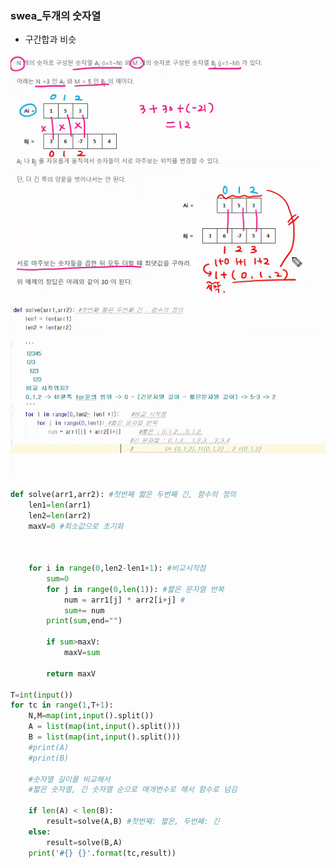 ### swea_두개의 숫자열

- 구간합과 비슷





![]()![image-20200831193116249](0831_swea_보충.assets/image-20200831193116249.png)



![]()![image-20200831195319974](0831_swea_보충.assets/image-20200831195319974.png)

```python
def solve(arr1,arr2): #첫번째 짧은 두번째 긴, 함수의 정의
    len1=len(arr1)
    len2=len(arr2)
    maxV=0 #최소값으로 초기화

    
    
    for i in range(0,len2-len1+1): #비교시작점
        sum=0
        for j in range(0,len(1)): #짧은 문자열 반복
            num = arr1[j] * arr2[i+j] #
            sum+= num
        print(sum,end="")
        
        if sum>maxV:
            maxV=sum
        
        return maxV

T=int(input())
for tc in range(1,T+1):
    N,M=map(int,input().split())
    A = list(map(int,input().split()))
    B = list(map(int,input().split()))
    #print(A)
    #print(B)

    #숫자열 길이를 비교해서
    #짧은 숫자열, 긴 숫자열 순으로 매개변수로 해서 함수로 넘김
    
    if len(A) < len(B):
        result=solve(A,B) #첫번째: 짧은, 두번째: 긴
    else:
        result=solve(B,A)
    print('#{} {}'.format(tc,result))

```

